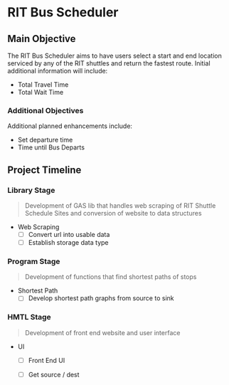 # RIT Bus Scheduler

## Main Objective

The RIT Bus Scheduler aims to have users select a start and end location serviced by any of the RIT shuttles and return the fastest route. Initial additional information will include:
 - Total Travel Time
 - Total Wait Time

### Additional Objectives

Additional planned enhancements include:
 - Set departure time
 - Time until Bus Departs

## Project Timeline

### Library Stage
 
 > Development of GAS lib that handles web scraping of RIT Shuttle Schedule Sites and conversion of website to data structures

 - Web Scraping
	 - [ ] Convert url into usable data
	 - [ ] Establish storage data type

### Program Stage
> Development of functions that find shortest paths of stops
- Shortest Path
	 - [ ] Develop shortest path graphs from source to sink

### HMTL Stage
> Development of front end website and user interface

- UI
	 - [ ] Front End UI
	 - [ ] Get source / dest
	
